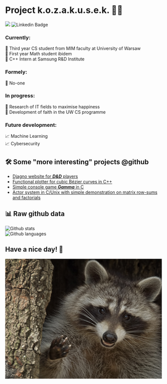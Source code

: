 # Project k.o.z.a.k.u.s.e.k. 🐱‍👤
![](https://komarev.com/ghpvc/?username=kozakusek&color=blueviolet)
![Linkedin Badge](https://img.shields.io/badge/-kozakusek-informational?style=plastic-square&logo=Linkedin&logoColor=white&link=https://www.linkedin.com/in/bart%C5%82omiej-kozaryna-52422321b/)
### Currently:
 🎪 Third year CS student from MIM faculty at University of Warsaw  
 🎪 First year Math student ibidem   
 🎪 C++ Intern at Samsung R&D Institute   

### Formely:
 🤡 No-one

### In progress:
 🐒 Research of IT fields to maximise happiness   
 🐒 Development of faith in the UW CS programme  
 
### Future development:
 📈 Machine Learning  
 📈 Cybersecurity

## 🛠 Some "more interesting" projects @github 

- [Djagno website for **_D&D_** players](https://github.com/kozakusek/bd_proj)
- [Functional plotter for cubic Bézier curves in C++](https://github.com/kozakusek/Bezier)
- [Simple console game **_Gamma_** in C](https://github.com/kozakusek/IPP/tree/master/duze%20zadanie)
- [Actor system in C/Unix with simple demonstration on matrix row-sums and factorials](https://github.com/kozakusek/CACT)

## 📊 Raw github data

![Github stats](https://github-readme-stats.vercel.app/api?username=kozakusek&show_icons=true&theme=tokyonight)  
![Github languages](https://github-readme-stats.vercel.app/api/top-langs/?username=kozakusek&count_private=true&include_all_commits=true&theme=tokyonight&layout=compact&langs_count=8)

## Have a nice day! 👋
![Image](https://github.com/kozakusek/kozakusek/blob/main/happy_racoon.jpg)

